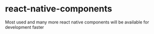 # react-native-components
Most used and many more react native components will be available for development faster
